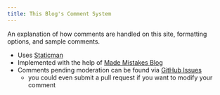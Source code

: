 ```yaml
---
title: This Blog's Comment System
---
```


An explanation of how comments are handled on this site, formatting options, and sample comments.

* Uses [Staticman](https://staticman.net)
* Implemented with the help of [Made Mistakes Blog](https://mademistakes.com/articles/jekyll-static-comments/)
* Comments pending moderation can be found via [GitHub Issues](https://github.com/dansmith65/dansmith65.github.io/issues)
  * you could even submit a pull request if you want to modify your comment

